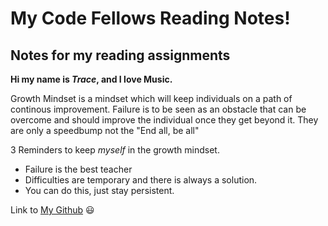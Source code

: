 # My Code Fellows Reading Notes!

## Notes for my reading assignments ##

**Hi my name is _Trace_, and I love Music.**

Growth Mindset is a mindset which will keep individuals on a path of continous improvement.
Failure is to be seen as an obstacle that can be overcome and should improve the individual once they get beyond it.
They are only a speedbump not the "End all, be all"

3 Reminders to keep _myself_ in the growth mindset.

- Failure is the best teacher
- Difficulties are temporary and there is always a solution.
- You can do this, just stay persistent.

Link to [My Github](https://github.com/TraceDugar) 😃
